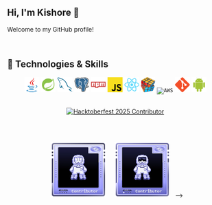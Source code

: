 ## Hi, I'm Kishore 👋

Welcome to my GitHub profile!

<br>

## 🚀 Technologies & Skills
<p align="center">
  <code><img title="Java" height="35" src="images/java-original.svg"></code>
  <code><img title="Spring Boot" height="35" src="images/Springboot.svg"></code>
  <code><img title="MySQL" height="35" src="images/mysql.svg"></code>
  <code><img title="PostgreSQL" height="35" src="images/postgresql.svg"></code>
  <code><img title="npm" height="35" src="images/npm.svg"></code>
  <code><img title="Javascript" height="35" src="images/javascript.svg"></code>
  <code><img title="React" height="35" src="images/react-original.svg"></code>
  <code><img title="Problem Solving" height="35" src="images/problemSolving.png"></code>
  <code><img title="AWS" height="32" src="images/aws1.svg"></code>
  <code><img title="Git" height="35" src="images/git-original.svg"></code>
  <code><img title="Android" height="35" src="images/android.svg"></code>
</p>
<br>

<div align="center">
    <a href="https://cloud.layer5.io/user/dfe979f6-6afb-4c6e-aa4a-bff78249c988?tab=badges&badge=hacktoberfest25">
    <img width="170px" height="254px" src="https://badges.layer5.io/assets/badges/hacktoberfest-contributor-2025/hacktoberfest2025-badge.png" alt="Hacktoberfest 2025 Contributor"/>
  </a>
</div>

<br><br>

<div align="center">
  <a href="https://www.holopin.io/hacktoberfest2025/userbadge/cmfy2fl7l000ijp04jzbs8mr8" target="_blank"><img src="images/badges/lvl0-human.webp" width="130" height="130" alt="Level 1 Human Badge" hspace="7.5"></a>
  <a href="https://www.holopin.io/hacktoberfest2025/userbadge/cmgi1oa31002yif047rl51t49" target="_blank"><img src="images/badges/lvl1-human.webp" width="130" height="130" alt="Level 1 Human Badge" hspace="7.5"></a>
  <!-- <a href="https://www.holopin.io/hacktoberfest2025/userbadge/cmgi79ht7004gjr04p8uesi4s" target="_blank"><img src="images/Badges/lvl2-human.webp" width="130" height="130" alt="Level 2 Human Badge" hspace="7.5"></a> --> -->
  <!-- <a href="https://www.holopin.io/hacktoberfest2025/userbadge/cmgi79yol000ylg042fxx8b0d" target="_blank"><img src="images/Badges/lvl3-human.webp" width="130" height="130" alt="Level 3 Human Badge" hspace="7.5"></a> -->
  <!-- <a href="https://www.holopin.io/hacktoberfest2025/userbadge/cmgiaiqhx0064ju04bmu6tbfr" target="_blank"><img src="images/Badges/lvl4-human.webp" width="130" height="130" alt="Level 4 Human Badge" hspace="7.5"></a> -->
   <!-- <a href="https://www.holopin.io/hacktoberfest2025/userbadge/cmgj1ia0o002njr04wddv1hc8" target="_blank"><img src="images/Badges/lvl5-human.webp" width="130" height="130" alt="Level 5 Human Badge" hspace="7.5"></a> -->
</div>





<!--

[![Hacktoberfest 2025 Contributor](https://badges.layer5.io/assets/badges/hacktoberfest-contributor-2025/hacktoberfest2025-badge.png)](https://cloud.layer5.io/user/dfe979f6-6afb-4c6e-aa4a-bff78249c988?tab=badges&badge=hacktoberfest25)

**kishore08-07/kishore08-07** is a ✨ _special_ ✨ repository because its `README.md` (this file) appears on your GitHub profile.

Here are some ideas to get you started:

- 🔭 I’m currently working on ...
- 🌱 I’m currently learning ...
- 👯 I’m looking to collaborate on ...
- 🤔 I’m looking for help with ...
- 💬 Ask me about ...
- 📫 How to reach me: ...
- 😄 Pronouns: ...
- ⚡ Fun fact: ...
-->
